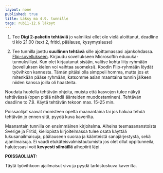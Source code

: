 ```yaml
---
layout: none
published: true
title: Läksy ma 4.9. tunnille
tags: rub11-12.6 läksyt
---
```

1. Tee **Digi 2-paketin tehtäviä** jo valmiiksi ellet ole vielä aloittanut, deadline ti klo 21.00 (text 2, fritid, päälause, kysymyslause)

2. Tee tunnilla jaettu **suullinen tehtävä** sille ajoittamassasi ajankohdassa. [Flip-sovellukseen](https://auth.flipgrid.com/educator?redirect_url=https%3A%2F%2Fadmin.flip.com). Kirjaudu sovellukseen Microsoftin eduouka-tunnuksillasi. Kun olet kirjautunut sisään, valitse kohta liity ryhmään (sovelluksen kielen voi vaihtaa suomeksi). Koodin Flip-ryhmään löydät työvihkon kannesta. Tämän pitäisi olla simppeli homma, mutta jos et mitenkään pääse ryhmään, katsomme asian maantaina tunnin jälkeen niiden kanssa joilla oli haasteita.

Noudata huolella tehtävän ohjeita, muista että kasvojen tulee näkyä tehtävässä (open pitää nähdä äänteiden muodostaminen). Tehtävän deadline to 7.9. Käytä tehtävän tekoon max. 15-25 min.

Poissaolijat saavat monisteen opelta maanantaina tai jos haluaa tehdä tehtävän jo ennen sitä, pyydä kuva kaverilta.

Maanantain tunnilla on ensimmäinen kirjoitelma. Aiheina teemasananstoista Sverige ja Fritid, kieliopista kirjoitelmassa tulee osata käyttää lukusanailmaisuja, päälauseen suoraa ja käänteistä sanajärjestystä,  sekä ajanilmaisuja. Ei vaadi etukäteisvalmistautumista jos olet ollut oppitunneila, halutessasi voit **kevyesti silmäillä** aihepiirit läpi.

**POISSAOLIJAT:**

Täytä työvihkoon ajailmaisut sivu ja pyydä tarkistuskuva kaverilta.
